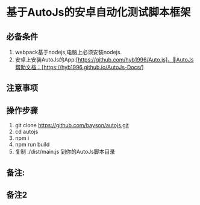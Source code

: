 # 基于AutoJs的安卓自动化测试脚本框架
## 必备条件
1. webpack基于nodejs,电脑上必须安装nodejs.
2. 安卓上安装AutoJs的App:[https://github.com/hyb1996/Auto.js]，AutoJs帮助文档：[https://hyb1996.github.io/AutoJs-Docs/]
## 注意事项
## 操作步骤
1. git clone https://github.com/bayson/autojs.git
2. cd autojs
3. npm i
4. npm run build
5. 复制 ./dist/main.js 到你的AutoJs脚本目录
## 备注:
## 备注2
